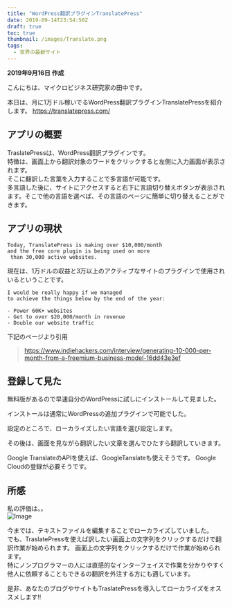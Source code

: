 ```yaml
---
title: "WordPress翻訳プラグインTranslatePress"
date: 2019-09-14T23:54:50Z
draft: true
toc: true
thumbnail: /images/Translate.png
tags:
  - 世界の最新サイト
---
```


**2019年9月16日 作成**

こんにちは、マイクロビジネス研究家の田中です。

本日は、月に1万ドル稼いでるWordPress翻訳プラグインTranslatePressを紹介します。
https://translatepress.com/

<!--more-->

## アプリの概要

TraslatePressは、WordPress翻訳プラグインです。      
特徴は、画面上から翻訳対象のワードをクリックすると左側に入力画面が表示されます。    
そこに翻訳した言葉を入力することで多言語が可能です。  
多言語した後に、サイトにアクセスすると右下に言語切り替えボタンが表示されます。そこで他の言語を選べば、その言語のページに簡単に切り替えることができます。  


## アプリの現状

```
Today, TranslatePress is making over $10,000/month 
and the free core plugin is being used on more
 than 30,000 active websites.
```

現在は、1万ドルの収益と3万以上のアクティブなサイトのプラグインで使用されいるということです。

```
I would be really happy if we managed 
to achieve the things below by the end of the year:

- Power 60K+ websites
- Get to over $20,000/month in revenue
- Double our website traffic
```


下記のページより引用
> https://www.indiehackers.com/interview/generating-10-000-per-month-from-a-freemium-business-model-16dd43e3ef

## 登録して見た

無料版があるので早速自分のWordPressに試しにインストールして見ました。 

インストールは通常にWordPressの追加プラグインで可能でした。  

設定のところで、ローカライズしたい言語を選び設定します。

その後は、画面を見ながら翻訳したい文章を選んでひたすら翻訳していきます。

Google TranslateのAPIを使えば、GoogleTanslateも使えそうです。
Google Cloudの登録が必要そうです。

## 所感

私の評価は。。  
![Image](/images/Star5.png)

今までは、テキストファイルを編集することでローカライズしていました。    
でも、TraslatePressを使えば訳したい画面上の文字列をクリックするだけで翻訳作業が始められます。
画面上の文字列をクリックするだけで作業が始められます。  
特にノンプログラマーの人には直感的なインターフェイスで作業を分かりやすく他人に依頼することもできるの翻訳を外注する方にも適しています。  

是非、あなたのブログやサイトもTraslatePressを導入してローカライズをオススメします!!

